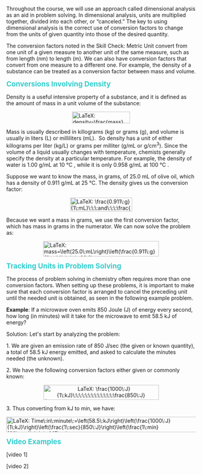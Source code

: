 <p>Throughout the course, we will use an approach called dimensional analysis as an aid in problem solving. In dimensional analysis, units are multiplied together, divided into each other, or &ldquo;canceled.&rdquo; The key to using dimensional analysis is the correct use of conversion factors to change from the units of given quantity into those of the desired quantity.</p>
<p>The conversion factors noted in the Skill Check: Metric Unit convert from one unit of a given measure to another unit of the same measure, such as from length (nm) to length (m). We can also have conversion factors that convert from one measure to a different one. For example, the density of a substance can be treated as a conversion factor between mass and volume.</p>
<p><span style="font-size: 14pt; color: #33cccc;"><strong>Conversions Involving Density<br /></strong></span></p>
<p>Density is a useful intensive property of a substance, and it is defined as the amount of mass in a unit volume of the substance:</p>
<p><img class="equation_image" style="display: block; margin-left: auto; margin-right: auto;" title="density=\frac{mass}{volume}" src="https://psu.instructure.com/equation_images/density%253D%255Cfrac%257Bmass%257D%257Bvolume%257D" alt="LaTeX: density=\frac{mass}{volume}" width="154" height="31" data-equation-content="density=\frac{mass}{volume}" data-mathml="&lt;math xmlns=&quot;http://www.w3.org/1998/Math/MathML&quot;&gt;
  &lt;mi&gt;d&lt;/mi&gt;
  &lt;mi&gt;e&lt;/mi&gt;
  &lt;mi&gt;n&lt;/mi&gt;
  &lt;mi&gt;s&lt;/mi&gt;
  &lt;mi&gt;i&lt;/mi&gt;
  &lt;mi&gt;t&lt;/mi&gt;
  &lt;mi&gt;y&lt;/mi&gt;
  &lt;mo&gt;=&lt;/mo&gt;
  &lt;mfrac&gt;
    &lt;mrow&gt;
      &lt;mi&gt;m&lt;/mi&gt;
      &lt;mi&gt;a&lt;/mi&gt;
      &lt;mi&gt;s&lt;/mi&gt;
      &lt;mi&gt;s&lt;/mi&gt;
    &lt;/mrow&gt;
    &lt;mrow&gt;
      &lt;mi&gt;v&lt;/mi&gt;
      &lt;mi&gt;o&lt;/mi&gt;
      &lt;mi&gt;l&lt;/mi&gt;
      &lt;mi&gt;u&lt;/mi&gt;
      &lt;mi&gt;m&lt;/mi&gt;
      &lt;mi&gt;e&lt;/mi&gt;
    &lt;/mrow&gt;
  &lt;/mfrac&gt;
&lt;/math&gt;" /></p>
<p>Mass is usually described in killograms (kg) or grams (g), and volume is usually in liters (L) or milliliters (mL).&nbsp; So density has a unit of either killograms per liter (kg/L) or grams per milliter (g/mL or g/cm<sup>3</sup>). Since the volume of a liquid usually changes with temperature, chemists generally specify the density at a particular temperature. For example, the density of water is 1.00 g/mL at 10 &deg;C , while it is only 0.958 g/mL at 100 &deg;C .</p>
<p>Suppose we want to know the mass, in grams, of 25.0 mL of olive oil, which has a density of 0.911 g/mL at 25 &deg;C. The density gives us the conversion factor:</p>
<p><img class="equation_image" style="display: block; margin-left: auto; margin-right: auto;" title="\frac{0.911\:g}{1\:mL}\:\:\:and\:\:\:\frac{1\:mL}{0.911\:g}" src="https://psu.instructure.com/equation_images/%255Cfrac%257B0.911%255C%253Ag%257D%257B1%255C%253AmL%257D%255C%253A%255C%253A%255C%253Aand%255C%253A%255C%253A%255C%253A%255Cfrac%257B1%255C%253AmL%257D%257B0.911%255C%253Ag%257D" alt="LaTeX: \frac{0.911\:g}{1\:mL}\:\:\:and\:\:\:\frac{1\:mL}{0.911\:g}" width="165" height="37" data-equation-content="\frac{0.911\:g}{1\:mL}\:\:\:and\:\:\:\frac{1\:mL}{0.911\:g}" data-mathml="&lt;math xmlns=&quot;http://www.w3.org/1998/Math/MathML&quot;&gt;
  &lt;mfrac&gt;
    &lt;mrow&gt;
      &lt;mn&gt;0.911&lt;/mn&gt;
      &lt;mspace width=&quot;mediummathspace&quot; /&gt;
      &lt;mi&gt;g&lt;/mi&gt;
    &lt;/mrow&gt;
    &lt;mrow&gt;
      &lt;mn&gt;1&lt;/mn&gt;
      &lt;mspace width=&quot;mediummathspace&quot; /&gt;
      &lt;mi&gt;m&lt;/mi&gt;
      &lt;mi&gt;L&lt;/mi&gt;
    &lt;/mrow&gt;
  &lt;/mfrac&gt;
  &lt;mspace width=&quot;mediummathspace&quot; /&gt;
  &lt;mspace width=&quot;mediummathspace&quot; /&gt;
  &lt;mspace width=&quot;mediummathspace&quot; /&gt;
  &lt;mi&gt;a&lt;/mi&gt;
  &lt;mi&gt;n&lt;/mi&gt;
  &lt;mi&gt;d&lt;/mi&gt;
  &lt;mspace width=&quot;mediummathspace&quot; /&gt;
  &lt;mspace width=&quot;mediummathspace&quot; /&gt;
  &lt;mspace width=&quot;mediummathspace&quot; /&gt;
  &lt;mfrac&gt;
    &lt;mrow&gt;
      &lt;mn&gt;1&lt;/mn&gt;
      &lt;mspace width=&quot;mediummathspace&quot; /&gt;
      &lt;mi&gt;m&lt;/mi&gt;
      &lt;mi&gt;L&lt;/mi&gt;
    &lt;/mrow&gt;
    &lt;mrow&gt;
      &lt;mn&gt;0.911&lt;/mn&gt;
      &lt;mspace width=&quot;mediummathspace&quot; /&gt;
      &lt;mi&gt;g&lt;/mi&gt;
    &lt;/mrow&gt;
  &lt;/mfrac&gt;
&lt;/math&gt;" /></p>
<p>Because we want a mass in grams, we use the first conversion factor, which has mass in grams in the numerator. We can now solve the problem as:</p>
<p><img class="equation_image" style="display: block; margin-left: auto; margin-right: auto;" title="mass=\left(25.0\:mL\right)\left(\frac{0.911\:g}{1\:mL}\right)=22.8\:g" src="https://psu.instructure.com/equation_images/mass%253D%255Cleft%252825.0%255C%253AmL%255Cright%2529%255Cleft%2528%255Cfrac%257B0.911%255C%253Ag%257D%257B1%255C%253AmL%257D%255Cright%2529%253D22.8%255C%253Ag" alt="LaTeX: mass=\left(25.0\:mL\right)\left(\frac{0.911\:g}{1\:mL}\right)=22.8\:g" width="308" height="41" data-equation-content="mass=\left(25.0\:mL\right)\left(\frac{0.911\:g}{1\:mL}\right)=22.8\:g" data-mathml="&lt;math xmlns=&quot;http://www.w3.org/1998/Math/MathML&quot;&gt;
  &lt;mi&gt;m&lt;/mi&gt;
  &lt;mi&gt;a&lt;/mi&gt;
  &lt;mi&gt;s&lt;/mi&gt;
  &lt;mi&gt;s&lt;/mi&gt;
  &lt;mo&gt;=&lt;/mo&gt;
  &lt;mrow&gt;
    &lt;mo&gt;(&lt;/mo&gt;
    &lt;mrow&gt;
      &lt;mn&gt;25.0&lt;/mn&gt;
      &lt;mspace width=&quot;mediummathspace&quot; /&gt;
      &lt;mi&gt;m&lt;/mi&gt;
      &lt;mi&gt;L&lt;/mi&gt;
    &lt;/mrow&gt;
    &lt;mo&gt;)&lt;/mo&gt;
  &lt;/mrow&gt;
  &lt;mrow&gt;
    &lt;mo&gt;(&lt;/mo&gt;
    &lt;mfrac&gt;
      &lt;mrow&gt;
        &lt;mn&gt;0.911&lt;/mn&gt;
        &lt;mspace width=&quot;mediummathspace&quot; /&gt;
        &lt;mi&gt;g&lt;/mi&gt;
      &lt;/mrow&gt;
      &lt;mrow&gt;
        &lt;mn&gt;1&lt;/mn&gt;
        &lt;mspace width=&quot;mediummathspace&quot; /&gt;
        &lt;mi&gt;m&lt;/mi&gt;
        &lt;mi&gt;L&lt;/mi&gt;
      &lt;/mrow&gt;
    &lt;/mfrac&gt;
    &lt;mo&gt;)&lt;/mo&gt;
  &lt;/mrow&gt;
  &lt;mo&gt;=&lt;/mo&gt;
  &lt;mn&gt;22.8&lt;/mn&gt;
  &lt;mspace width=&quot;mediummathspace&quot; /&gt;
  &lt;mi&gt;g&lt;/mi&gt;
&lt;/math&gt;" /></p>
<p><span style="font-size: 14pt; color: #33cccc;"><strong>Tracking Units in Problem Solving<br /></strong></span></p>
<p>The process of problem solving in chemistry often requires more than one conversion factors. When setting up these problems, it is important to make sure that each conversion factor is arranged to cancel the preceding unit until the needed unit is obtained, as seen in the following example problem.</p>
<p><strong>Example</strong>: If a microwave oven emits 850 Joule (J) of energy every second, how long (in minutes) will it take for the microwave to emit 58.5 kJ of energy?</p>
<p>Solution: Let's start by analyzing the problem:</p>
<p>1. We are given an emission rate of 850 J/sec (the given or known quantity), a total of 58.5 kJ energy emitted, and asked to calculate the minutes needed (the unknown).</p>
<p>2. We have the following conversion factors either given or commonly known:</p>
<p style="text-align: center;"><img class="equation_image" title="\frac{1000\:J}{1\:kJ}\:\:\:\:\:\:\:\:\:\:\:\:\:\frac{850\:J}{1\:sec}\:\:\:\:\:\:\:\:\:\:\:\:\:\frac{1\:min}{60\:sec}" src="https://psu.instructure.com/equation_images/%255Cfrac%257B1000%255C%253AJ%257D%257B1%255C%253AkJ%257D%255C%253A%255C%253A%255C%253A%255C%253A%255C%253A%255C%253A%255C%253A%255C%253A%255C%253A%255C%253A%255C%253A%255C%253A%255C%253A%255Cfrac%257B850%255C%253AJ%257D%257B1%255C%253Asec%257D%255C%253A%255C%253A%255C%253A%255C%253A%255C%253A%255C%253A%255C%253A%255C%253A%255C%253A%255C%253A%255C%253A%255C%253A%255C%253A%255Cfrac%257B1%255C%253Amin%257D%257B60%255C%253Asec%257D" alt="LaTeX: \frac{1000\:J}{1\:kJ}\:\:\:\:\:\:\:\:\:\:\:\:\:\frac{850\:J}{1\:sec}\:\:\:\:\:\:\:\:\:\:\:\:\:\frac{1\:min}{60\:sec}" width="307" height="40" data-equation-content="\frac{1000\:J}{1\:kJ}\:\:\:\:\:\:\:\:\:\:\:\:\:\frac{850\:J}{1\:sec}\:\:\:\:\:\:\:\:\:\:\:\:\:\frac{1\:min}{60\:sec}" data-mathml="&lt;math xmlns=&quot;http://www.w3.org/1998/Math/MathML&quot;&gt;
  &lt;mfrac&gt;
    &lt;mrow&gt;
      &lt;mn&gt;1000&lt;/mn&gt;
      &lt;mspace width=&quot;mediummathspace&quot; /&gt;
      &lt;mi&gt;J&lt;/mi&gt;
    &lt;/mrow&gt;
    &lt;mrow&gt;
      &lt;mn&gt;1&lt;/mn&gt;
      &lt;mspace width=&quot;mediummathspace&quot; /&gt;
      &lt;mi&gt;k&lt;/mi&gt;
      &lt;mi&gt;J&lt;/mi&gt;
    &lt;/mrow&gt;
  &lt;/mfrac&gt;
  &lt;mspace width=&quot;mediummathspace&quot; /&gt;
  &lt;mspace width=&quot;mediummathspace&quot; /&gt;
  &lt;mspace width=&quot;mediummathspace&quot; /&gt;
  &lt;mspace width=&quot;mediummathspace&quot; /&gt;
  &lt;mspace width=&quot;mediummathspace&quot; /&gt;
  &lt;mspace width=&quot;mediummathspace&quot; /&gt;
  &lt;mspace width=&quot;mediummathspace&quot; /&gt;
  &lt;mspace width=&quot;mediummathspace&quot; /&gt;
  &lt;mspace width=&quot;mediummathspace&quot; /&gt;
  &lt;mspace width=&quot;mediummathspace&quot; /&gt;
  &lt;mspace width=&quot;mediummathspace&quot; /&gt;
  &lt;mspace width=&quot;mediummathspace&quot; /&gt;
  &lt;mspace width=&quot;mediummathspace&quot; /&gt;
  &lt;mfrac&gt;
    &lt;mrow&gt;
      &lt;mn&gt;850&lt;/mn&gt;
      &lt;mspace width=&quot;mediummathspace&quot; /&gt;
      &lt;mi&gt;J&lt;/mi&gt;
    &lt;/mrow&gt;
    &lt;mrow&gt;
      &lt;mn&gt;1&lt;/mn&gt;
      &lt;mspace width=&quot;mediummathspace&quot; /&gt;
      &lt;mi&gt;s&lt;/mi&gt;
      &lt;mi&gt;e&lt;/mi&gt;
      &lt;mi&gt;c&lt;/mi&gt;
    &lt;/mrow&gt;
  &lt;/mfrac&gt;
  &lt;mspace width=&quot;mediummathspace&quot; /&gt;
  &lt;mspace width=&quot;mediummathspace&quot; /&gt;
  &lt;mspace width=&quot;mediummathspace&quot; /&gt;
  &lt;mspace width=&quot;mediummathspace&quot; /&gt;
  &lt;mspace width=&quot;mediummathspace&quot; /&gt;
  &lt;mspace width=&quot;mediummathspace&quot; /&gt;
  &lt;mspace width=&quot;mediummathspace&quot; /&gt;
  &lt;mspace width=&quot;mediummathspace&quot; /&gt;
  &lt;mspace width=&quot;mediummathspace&quot; /&gt;
  &lt;mspace width=&quot;mediummathspace&quot; /&gt;
  &lt;mspace width=&quot;mediummathspace&quot; /&gt;
  &lt;mspace width=&quot;mediummathspace&quot; /&gt;
  &lt;mspace width=&quot;mediummathspace&quot; /&gt;
  &lt;mfrac&gt;
    &lt;mrow&gt;
      &lt;mn&gt;1&lt;/mn&gt;
      &lt;mspace width=&quot;mediummathspace&quot; /&gt;
      &lt;mi&gt;m&lt;/mi&gt;
      &lt;mi&gt;i&lt;/mi&gt;
      &lt;mi&gt;n&lt;/mi&gt;
    &lt;/mrow&gt;
    &lt;mrow&gt;
      &lt;mn&gt;60&lt;/mn&gt;
      &lt;mspace width=&quot;mediummathspace&quot; /&gt;
      &lt;mi&gt;s&lt;/mi&gt;
      &lt;mi&gt;e&lt;/mi&gt;
      &lt;mi&gt;c&lt;/mi&gt;
    &lt;/mrow&gt;
  &lt;/mfrac&gt;
&lt;/math&gt;" /></p>
<p>3. Thus converting from kJ to min, we have:</p>
<p><img class="equation_image" style="display: block; margin-left: auto; margin-right: auto;" title="Time\:in\:minute\:=\left(58.5\:kJ\right)\left(\frac{1000\:J}{1\:kJ}\right)\left(\frac{1\:sec}{850\:J}\right)\left(\frac{1\:min}{60\:sec}\right)=1.15\:min" src="https://psu.instructure.com/equation_images/Time%255C%253Ain%255C%253Aminute%255C%253A%253D%255Cleft%252858.5%255C%253AkJ%255Cright%2529%255Cleft%2528%255Cfrac%257B1000%255C%253AJ%257D%257B1%255C%253AkJ%257D%255Cright%2529%255Cleft%2528%255Cfrac%257B1%255C%253Asec%257D%257B850%255C%253AJ%257D%255Cright%2529%255Cleft%2528%255Cfrac%257B1%255C%253Amin%257D%257B60%255C%253Asec%257D%255Cright%2529%253D1.15%255C%253Amin" alt="LaTeX: Time\:in\:minute\:=\left(58.5\:kJ\right)\left(\frac{1000\:J}{1\:kJ}\right)\left(\frac{1\:sec}{850\:J}\right)\left(\frac{1\:min}{60\:sec}\right)=1.15\:min" width="559" height="41" data-equation-content="Time\:in\:minute\:=\left(58.5\:kJ\right)\left(\frac{1000\:J}{1\:kJ}\right)\left(\frac{1\:sec}{850\:J}\right)\left(\frac{1\:min}{60\:sec}\right)=1.15\:min" data-mathml="&lt;math xmlns=&quot;http://www.w3.org/1998/Math/MathML&quot;&gt;
  &lt;mi&gt;T&lt;/mi&gt;
  &lt;mi&gt;i&lt;/mi&gt;
  &lt;mi&gt;m&lt;/mi&gt;
  &lt;mi&gt;e&lt;/mi&gt;
  &lt;mspace width=&quot;mediummathspace&quot; /&gt;
  &lt;mi&gt;i&lt;/mi&gt;
  &lt;mi&gt;n&lt;/mi&gt;
  &lt;mspace width=&quot;mediummathspace&quot; /&gt;
  &lt;mi&gt;m&lt;/mi&gt;
  &lt;mi&gt;i&lt;/mi&gt;
  &lt;mi&gt;n&lt;/mi&gt;
  &lt;mi&gt;u&lt;/mi&gt;
  &lt;mi&gt;t&lt;/mi&gt;
  &lt;mi&gt;e&lt;/mi&gt;
  &lt;mspace width=&quot;mediummathspace&quot; /&gt;
  &lt;mo&gt;=&lt;/mo&gt;
  &lt;mrow&gt;
    &lt;mo&gt;(&lt;/mo&gt;
    &lt;mrow&gt;
      &lt;mn&gt;58.5&lt;/mn&gt;
      &lt;mspace width=&quot;mediummathspace&quot; /&gt;
      &lt;mi&gt;k&lt;/mi&gt;
      &lt;mi&gt;J&lt;/mi&gt;
    &lt;/mrow&gt;
    &lt;mo&gt;)&lt;/mo&gt;
  &lt;/mrow&gt;
  &lt;mrow&gt;
    &lt;mo&gt;(&lt;/mo&gt;
    &lt;mfrac&gt;
      &lt;mrow&gt;
        &lt;mn&gt;1000&lt;/mn&gt;
        &lt;mspace width=&quot;mediummathspace&quot; /&gt;
        &lt;mi&gt;J&lt;/mi&gt;
      &lt;/mrow&gt;
      &lt;mrow&gt;
        &lt;mn&gt;1&lt;/mn&gt;
        &lt;mspace width=&quot;mediummathspace&quot; /&gt;
        &lt;mi&gt;k&lt;/mi&gt;
        &lt;mi&gt;J&lt;/mi&gt;
      &lt;/mrow&gt;
    &lt;/mfrac&gt;
    &lt;mo&gt;)&lt;/mo&gt;
  &lt;/mrow&gt;
  &lt;mrow&gt;
    &lt;mo&gt;(&lt;/mo&gt;
    &lt;mfrac&gt;
      &lt;mrow&gt;
        &lt;mn&gt;1&lt;/mn&gt;
        &lt;mspace width=&quot;mediummathspace&quot; /&gt;
        &lt;mi&gt;s&lt;/mi&gt;
        &lt;mi&gt;e&lt;/mi&gt;
        &lt;mi&gt;c&lt;/mi&gt;
      &lt;/mrow&gt;
      &lt;mrow&gt;
        &lt;mn&gt;850&lt;/mn&gt;
        &lt;mspace width=&quot;mediummathspace&quot; /&gt;
        &lt;mi&gt;J&lt;/mi&gt;
      &lt;/mrow&gt;
    &lt;/mfrac&gt;
    &lt;mo&gt;)&lt;/mo&gt;
  &lt;/mrow&gt;
  &lt;mrow&gt;
    &lt;mo&gt;(&lt;/mo&gt;
    &lt;mfrac&gt;
      &lt;mrow&gt;
        &lt;mn&gt;1&lt;/mn&gt;
        &lt;mspace width=&quot;mediummathspace&quot; /&gt;
        &lt;mi&gt;m&lt;/mi&gt;
        &lt;mi&gt;i&lt;/mi&gt;
        &lt;mi&gt;n&lt;/mi&gt;
      &lt;/mrow&gt;
      &lt;mrow&gt;
        &lt;mn&gt;60&lt;/mn&gt;
        &lt;mspace width=&quot;mediummathspace&quot; /&gt;
        &lt;mi&gt;s&lt;/mi&gt;
        &lt;mi&gt;e&lt;/mi&gt;
        &lt;mi&gt;c&lt;/mi&gt;
      &lt;/mrow&gt;
    &lt;/mfrac&gt;
    &lt;mo&gt;)&lt;/mo&gt;
  &lt;/mrow&gt;
  &lt;mo&gt;=&lt;/mo&gt;
  &lt;mn&gt;1.15&lt;/mn&gt;
  &lt;mspace width=&quot;mediummathspace&quot; /&gt;
  &lt;mi&gt;m&lt;/mi&gt;
  &lt;mi&gt;i&lt;/mi&gt;
  &lt;mi&gt;n&lt;/mi&gt;
&lt;/math&gt;" /></p>
<p><span style="font-size: 14pt; color: #33cccc;"><strong>Video Examples</strong></span></p>

[video 1]

[video 2]

